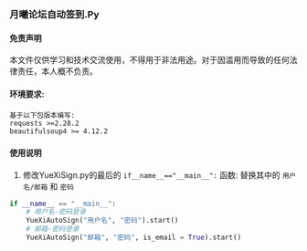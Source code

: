 ### 月曦论坛自动签到.Py

#### 免责声明
本文件仅供学习和技术交流使用，不得用于非法用途。对于因滥用而导致的任何法律责任，本人概不负责。

#### 环境要求:
    基于以下包版本编写:
    requests >=2.28.2 
    beautifulsoup4 >= 4.12.2

#### 使用说明
1. 修改YueXiSign.py的最后的 `if__name__=="__main__":` 函数:
替换其中的 `用户名/邮箱` 和 `密码`
```python
if __name__ == "__main__":
    # 用户名-密码登录
    YueXiAutoSign("用户名", "密码").start()
    # 邮箱-密码登录
    YueXiAutoSign("邮箱", "密码", is_email = True).start()
```
    
